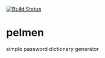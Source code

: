 [![Build Status](https://travis-ci.org/AyumuKasuga/pelmen.svg?branch=master)](https://travis-ci.org/AyumuKasuga/pelmen)

pelmen
======

simple password dictionary generator
